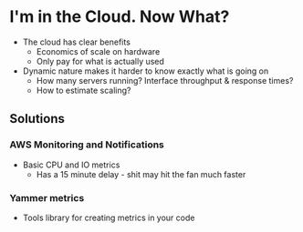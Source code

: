 # I'm in the Cloud. Now What? #

* The cloud has clear benefits
    * Economics of scale on hardware
    * Only pay for what is actually used
* Dynamic nature makes it harder to know exactly what is going on
    * How many servers running? Interface throughput & response times?
    * How to estimate scaling?

## Solutions #

### AWS Monitoring and Notifications ##

* Basic CPU and IO metrics
    * Has a 15 minute delay - shit may hit the fan much faster

### Yammer metrics ##

* Tools library for creating metrics in your code

